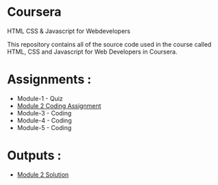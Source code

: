 # Coursera
HTML CSS & Javascript for Webdevelopers

This repository contains all of the source code used in the course called HTML, CSS and Javascript for Web Developers in Coursera.

# Assignments :

* Module-1 - Quiz 
* [Module 2 Coding Assignment](https://github.com/jhu-ep-coursera/fullstack-course4/blob/master/assignments/assignment2/Assignment-2.md)
* Module-3 - Coding
* Module-4 - Coding
* Module-5 - Coding

# Outputs :

* [Module 2 Solution](https://ysfaydin0.github.io/coursera/module2-solution/index.html)
